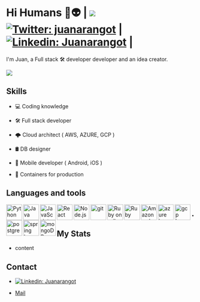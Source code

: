 # Hi Humans 👋👽 | ![](https://komarev.com/ghpvc/?username=juanarangot&color=blue) [![Twitter: juanarangot](https://img.shields.io/twitter/follow/juanarangot?style=social)](https://twitter.com/juanarangot) | [![Linkedin: Juanarangot](https://img.shields.io/badge/-juanarangot-blue?style=flat-square&logo=Linkedin&logoColor=white&link=https://www.linkedin.com/in/juanarangot/)](https://www.linkedin.com/in/juanarangot/) |


I'm Juan, a Full stack 🛠️ developer developer and an idea creator.

<!-- Agregar un giff -->
<img src="https://user-images.githubusercontent.com/65743365/224197052-6ced69a6-fa1b-431b-87f5-2b0cf3112f73.gif"/>



<!-- * I have a website where I post things about programming and business -->

<!-- * Founder of ... ... ... -->
<!--
**juanarangot/juanarangot** is a ✨ _special_ ✨ repository because its `README.md` (this file) appears on your GitHub profile.

Here are some ideas to get you started:

- 🔭 I’m currently working on ...
- 🌱 I’m currently learning ...
- 👯 I’m looking to collaborate on ...
- 🤔 I’m looking for help with ...
- 💬 Ask me about ...
- 📫 How to reach me: ...
- 😄 Pronouns: ...
- ⚡ Fun fact: ...
-->

## Skills

* 💻 Coding knowledge

* 🛠️ Full stack developer

* 🌩️ Cloud architect ( AWS, AZURE, GCP )

* 🛢️ DB designer

* 📲 Mobile developer ( Android, iOS )

* 🚢 Containers for production

## Languages and tools

<div>
  <a href="https://www.python.org" target="_blank"><img align="left" alt="Python" title="Python" height ="42px" src="https://user-images.githubusercontent.com/65743365/224202688-8ded8505-88d4-4d79-ba51-d48407ca4a88.svg"></a>

  <a href="https://www.java.com" target="_blank"><img align="left" alt="Java" height ="42px" src="https://user-images.githubusercontent.com/65743365/224203002-696ae761-02e7-45b5-98db-a131d2a7c7e2.png"></a>

  <a href="https://developer.mozilla.org/en-US/docs/Web/JavaScript" target="_blank"> <img align="left" alt="JavaScript" height ="42px"  src="https://user-images.githubusercontent.com/65743365/224203045-49498394-2b2a-4d86-9ffa-b71678248df7.png"> </a>

  <a href="https://reactjs.org/" target="_blank"> <img align="left" alt="React" height ="42px" src="https://user-images.githubusercontent.com/65743365/224203048-890296c6-85c2-4503-a6f2-1faa513208e2.png"></a>

  <a href="https://nodejs.org" target="_blank"><img align="left" alt="Node.js" height ="42px" src="https://user-images.githubusercontent.com/65743365/224203392-2258e031-ed57-4990-8000-5bd0e9855332.png"></a>

  <a href="https://git-scm.com/" target="_blank"> <img src="https://user-images.githubusercontent.com/65743365/224203396-8d681131-fd26-43c9-b25f-e91d51a10f00.png" align="left" alt="git" height='42px'/> </a>

  <a href="https://rubyonrails.org/" target="_blank"> <img src="https://user-images.githubusercontent.com/65743365/224203034-80c7c470-b049-4e61-917f-40ec0faec999.png" align="left" alt="Ruby on rails" title="ruby on rails" height='42px'/> </a>

  <a href="https://www.ruby-lang.org/es/" target="_blank"> <img src="https://user-images.githubusercontent.com/65743365/224203036-4e8d760b-0780-4d3c-900e-09568745ef5d.svg" align="left" alt="Ruby" title="ruby" height='42px'/> </a>

  <a href="https://aws.amazon.com/" target="_blank"> <img src="https://user-images.githubusercontent.com/65743365/224203040-95d984f3-c355-4975-8477-261ab0f22223.svg" align="left" alt="Amazon web services logo" title="AWS" height='42px'/> </a>

  <a href="https://azure.microsoft.com/" target="_blank"> <img src="https://user-images.githubusercontent.com/65743365/224203041-6b60b48a-eced-4cd9-80d5-be108954cdb8.png" align="left" alt="azure logo" title="azure" height='42px'/> </a>

  <a href="https://cloud.google.com/" target="_blank"> <img src="https://user-images.githubusercontent.com/65743365/224203044-e7cc05bc-542a-4c18-99a7-e315471bd4ea.png" align="left" alt="gcp logo" title="gcp" height='42px'/> </a>

  <a href="https://www.postgresql.org/" target="_blank"> <img src="https://user-images.githubusercontent.com/65743365/224203054-716ff62b-6607-484a-b444-41296e91dae5.png" align="left" alt="postgres logo" title="postgreSQL" height='42px'/> </a>

  <a href="https://spring.io/" target="_blank"> <img src="https://user-images.githubusercontent.com/65743365/224203059-c9d04a0e-0f7d-4869-85ac-4acd7c1a0310.png" align="left" alt="spring logo" title="spring" height='42px'/> </a>

  <a href="https://www.mongodb.com/" target="_blank"> <img src="https://user-images.githubusercontent.com/65743365/224203057-e81014fb-8137-49a1-90c4-298180c2b239.png" align="left" alt="mongoDB logo" title="mongoDB" height='42px'/> </a>
</div>


## .
## My Stats

* content

## Contact

<!-- * [My Website](https://example.com) -->

<!-- * [Twitter](https://twitter.com/juanarangot) -->
<!-- * [LinkedIn](https://www.linkedin.com/in/juan-arango-60a185218/) -->
* [![Linkedin: Juanarangot](https://img.shields.io/badge/-juanarangot-blue?style=flat-square&logo=Linkedin&logoColor=white&link=https://www.linkedin.com/in/juanarangot/)](https://www.linkedin.com/in/juanarangot/)

* [Mail](mailto:juanm.arangot@gmail.com)

<!-- * LinkedIn(website) -->
